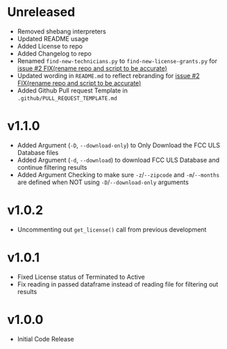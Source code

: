 # Unreleased

* Removed shebang interpreters
* Updated README usage
* Added License to repo
* Added Changelog to repo
* Renamed `find-new-technicians.py` to `find-new-license-grants.py` for [issue #2 FIX(rename repo and script to be accurate)](https://github.com/KW4JLB/find-new-technicians/issues/2)
* Updated wording in `README.md` to reflect rebranding for [issue #2 FIX(rename repo and script to be accurate)](https://github.com/KW4JLB/find-new-technicians/issues/2)
* Added Github Pull request Template in `.github/PULL_REQUEST_TEMPLATE.md`

# v1.1.0
* Added Argument (`-D`, `--download-only`) to Only Download the FCC ULS Database files
* Added Argument (`-d`, `--download`) to download FCC ULS Database and continue filtering results
* Added Argument Checking to make sure `-z`/`--zipcode` and `-m`/`--months` are defined when NOT using `-D`/`--download-only` arguments

# v1.0.2
* Uncommenting out `get_license()` call from previous development

# v1.0.1
* Fixed License status of Terminated to Active
* Fix reading in passed dataframe instead of reading file for filtering out results

# v1.0.0
* Initial Code Release

